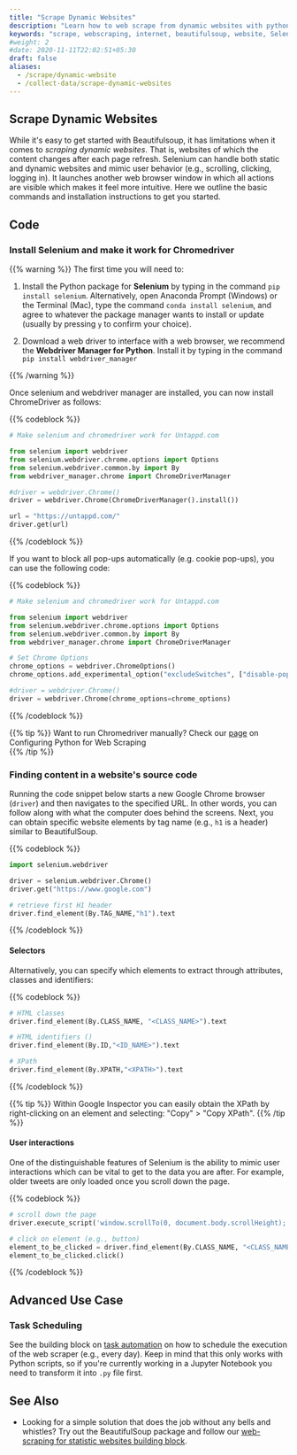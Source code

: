 ```yaml
---
title: "Scrape Dynamic Websites"
description: "Learn how to web scrape from dynamic websites with python. Install Selenium and make it work for Chromedriver without websites blocking you"
keywords: "scrape, webscraping, internet, beautifulsoup, website, Selenium, Chromedriver, chromedrive, dynamic website"
#weight: 2
#date: 2020-11-11T22:02:51+05:30
draft: false
aliases:
  - /scrape/dynamic-website
  - /collect-data/scrape-dynamic-websites
---
```


## Scrape Dynamic Websites
While it's easy to get started with Beautifulsoup, it has limitations when it comes to *scraping dynamic websites*. That is, websites of which the content changes after each page refresh. Selenium can handle both static and dynamic websites and mimic user behavior (e.g., scrolling, clicking, logging in). It launches another web browser window in which all actions are visible which makes it feel more intuitive. Here we outline the basic commands and installation instructions to get you started.

## Code

### Install Selenium and make it work for Chromedriver
{{% warning %}}
The first time you will need to:
  1. Install the Python package for **Selenium** by typing in the command `pip install selenium`. Alternatively, open Anaconda Prompt (Windows) or the Terminal (Mac), type the command `conda install selenium`, and agree to whatever the package manager wants to install or update (usually by pressing `y` to confirm your choice).

 2. Download a web driver to interface with a web browser, we recommend the **Webdriver Manager for Python**. Install it by typing in the command `pip install webdriver_manager`

 {{% /warning %}}

Once selenium and webdriver manager are installed, you can now install ChromeDriver as follows:

   {{% codeblock %}}
   ```Python
   # Make selenium and chromedriver work for Untappd.com

   from selenium import webdriver
   from selenium.webdriver.chrome.options import Options
   from selenium.webdriver.common.by import By
   from webdriver_manager.chrome import ChromeDriverManager

   #driver = webdriver.Chrome()
   driver = webdriver.Chrome(ChromeDriverManager().install())

   url = "https://untappd.com/"
   driver.get(url)

   ```
   {{% /codeblock %}}

If you want to block all pop-ups automatically (e.g. cookie pop-ups), you can use the following code:

  {{% codeblock %}}
   ```Python
   # Make selenium and chromedriver work for Untappd.com

   from selenium import webdriver
   from selenium.webdriver.chrome.options import Options
   from selenium.webdriver.common.by import By
   from webdriver_manager.chrome import ChromeDriverManager
   
   # Set Chrome Options
   chrome_options = webdriver.ChromeOptions()
   chrome_options.add_experimental_option("excludeSwitches", ["disable-popup-blocking"])
   
   #driver = webdriver.Chrome()
   driver = webdriver.Chrome(chrome_options=chrome_options)
   
   ```
   {{% /codeblock %}}

{{% tip %}}
Want to run Chromedriver manually? Check our [page](https://tilburgsciencehub.com/building-blocks/configure-your-computer/task-specific-configurations/configuring-python-for-webscraping/) on Configuring Python for Web Scraping  
{{% /tip %}}


### Finding content in a website's source code
Running the code snippet below starts a new Google Chrome browser (`driver`) and then navigates to the specified URL. In other words, you can follow along with what the computer does behind the screens. Next, you can obtain specific website elements by tag name (e.g., `h1` is a header) similar to BeautifulSoup.

{{% codeblock %}}
```Python
import selenium.webdriver

driver = selenium.webdriver.Chrome()
driver.get("https://www.google.com")

# retrieve first H1 header
driver.find_element(By.TAG_NAME,"h1").text
```
{{% /codeblock %}}


#### Selectors
Alternatively, you can specify which elements to extract through attributes, classes and identifiers:

{{% codeblock %}}
```Python
# HTML classes
driver.find_element(By.CLASS_NAME, "<CLASS_NAME>").text  

# HTML identifiers ()
driver.find_element(By.ID,"<ID_NAME>").text

# XPath
driver.find_element(By.XPATH,"<XPATH>").text

```
{{% /codeblock %}}


{{% tip %}}
Within Google Inspector you can easily obtain the XPath by right-clicking on an element and selecting: "Copy" > "Copy XPath".
{{% /tip %}}


#### User interactions
One of the distinguishable features of Selenium is the ability to mimic user interactions which can be vital to get to the data you are after. For example, older tweets are only loaded once you scroll down the page.

{{% codeblock %}}
```Python
# scroll down the page
driver.execute_script('window.scrollTo(0, document.body.scrollHeight);')

# click on element (e.g., button)
element_to_be_clicked = driver.find_element(By.CLASS_NAME, "<CLASS_NAME>")
element_to_be_clicked.click()
```
{{% /codeblock %}}


## Advanced Use Case

### Task Scheduling
See the building block on [task automation](http://tilburgsciencehub.com/building-blocks/automate-and-execute-your-work/automate-your-workflow/task-scheduling/) on how to schedule the execution of the web scraper (e.g., every day). Keep in mind that this only works with Python scripts, so if you're currently working in a Jupyter Notebook you need to transform it into `.py` file first.


## See Also
* Looking for a simple solution that does the job without any bells and whistles? Try out the BeautifulSoup package and follow our [web-scraping for statistic websites building block](/building-blocks/collect-data/webscraping-apis/scrape-static-websites/).
